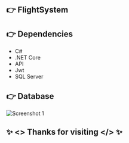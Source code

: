 ## 👉 FlightSystem


## 👉 Dependencies

- C#
- .NET Core
- API
- Jwt
- SQL Server

## 👉 Database
![Screenshot 1](https://ibb.co/9wN4WSv)

## ✨ <> Thanks for visiting </> ✨
